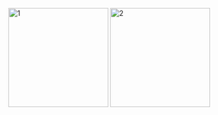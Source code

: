 
<img src="https://user-images.githubusercontent.com/40773012/192541365-b15e1689-a778-42a9-8fbc-1d493892a881.jpeg" alt="1" width="200"/>      <img src="https://user-images.githubusercontent.com/40773012/192541372-c9ef427f-c895-4870-a83d-0ff26193f858.jpeg" alt="2" width="200"/>  

